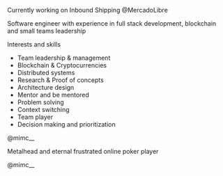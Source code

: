 Currently working on Inbound Shipping @MercadoLibre

Software engineer with experience in full stack development, blockchain and small teams leadership

Interests and skills

- Team leadership & management
- Blockchain & Cryptocurrencies
- Distributed systems
- Research & Proof of concepts
- Architecture design
- Mentor and be mentored
- Problem solving
- Context switching
- Team player
- Decision making and prioritization

@mimc__

Metalhead and eternal frustrated online poker player

@mimc__

